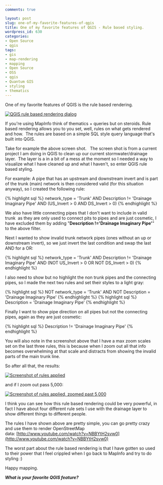 ```yaml
---
comments: true

layout: post
slug: one-of-my-favorite-features-of-qgis
title: One of my favorite features of QGIS - Rule based styling.
wordpress_id: 630
categories:
- Open Source
- qgis
tags:
- gis
- map-rendering
- mapping
- Open Source
- OSS
- qgis
- Quantum GIS
- styling
- thematics
---
```


One of my favorite features of QGIS is the rule based rendering.

[![QGIS rule based rendering dialog](http://woostuff.files.wordpress.com/2011/06/rules.png)](http://woostuff.files.wordpress.com/2011/06/rules.png)

If you're using MapInfo think of thematics + queries but on steroids. Rule based rendering allows you to you set, well, rules on what gets rendered and how.  The rules are based on a simple SQL style query language that's built into QGIS.

Take for example the above screen shot.   The screen shot is from a current project I am doing in QGIS to clean up our current stormwater/drainage layer.  The layer is a in a bit of a mess at the moment so I needed a way to visualize what I have cleaned up and what I haven't, so enter QGIS rule based styling.

For example: A pipe that has an upstream and downstream invert and is part of the trunk (main) network is then considered valid (for this situation anyway), so I created the following rule:

{% highlight sql %}
network_type = 'Trunk' AND Description != 'Drainage Imaginary Pipe' AND (US_Invert > 0 AND DS_Invert > 0)
{% endhighlight %}

We also have little connecting pipes that I don't want to include in valid trunk  as they are only used to connect pits to pipes and are just cosmetic, I have excluded them by adding "**Description !='Drainage Imaginary Pipe'**" to the above filter.

Next I wanted to show invalid trunk network pipes (ones without an up or downstream invert), so we just invert the last condition and swap the last AND for a OR:

{% highlight sql %}
network_type = 'Trunk' AND Description != 'Drainage Imaginary Pipe' AND (NOT US_Invert > 0 OR NOT DS_Invert > 0)
{% endhighlight %}

I also need to show but no highlight the non trunk pipes and the connecting pipes, so I made the next two rules and set their styles to a light gray:

{% highlight sql %}
NOT network_type = 'Trunk' AND NOT Description = 'Drainage Imaginary Pipe'
{% endhighlight %}
{% highlight sql %}
Description = 'Drainage Imaginary Pipe'
{% endhighlight %}

Finally I want to show pipe direction on all pipes but not the connecting pipes, again as they are just cosmetic:

{% highlight sql %}
Description != 'Drainage Imaginary Pipe'
{% endhighlight %}

You will also note in the screenshot above that I have a max zoom scales set on the last three rules, this is because when I zoom out all that info becomes overwhelming at that scale and distracts from showing the invalid parts of the main trunk line.

So after all that, the results:

[![Screenshot of rules applied](http://woostuff.files.wordpress.com/2011/06/rulesfinal.png)](http://woostuff.files.wordpress.com/2011/06/rulesfinal.png)

and if I zoom out pass 5,000:

[![Screenshot of rules applied, zoomed past 5,000](http://woostuff.files.wordpress.com/2011/06/rulesfinal2.png)](http://woostuff.files.wordpress.com/2011/06/rulesfinal2.png)

I think you can see how this rule based rendering could be very powerful, in fact I have about four different rule sets I use with the drainage layer to show different things to different people.

The rules I have shown above are pretty simple, you can go pretty crazy and use them to render OpenStreetMap data: [http://www.youtube.com/watch?v=NBBYtH2svw0](http://www.youtube.com/watch?v=NBBYtH2svw0)

The worst part about the rule based rendering is that I have gotten so used to their power that I feel crippled when I go back to MapInfo and try to do styling :)

Happy mapping.

**_What is your favorite QGIS feature?_**
